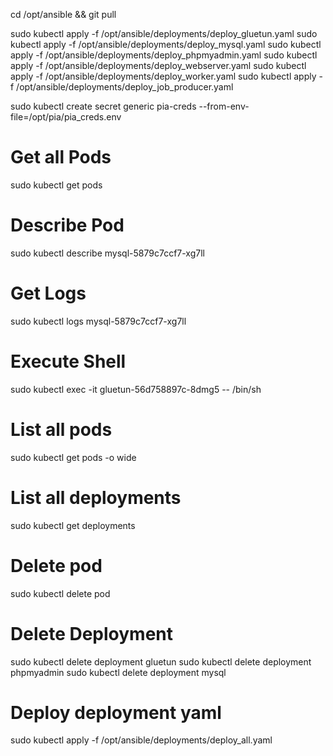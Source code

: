 cd /opt/ansible && git pull

sudo kubectl apply -f /opt/ansible/deployments/deploy_gluetun.yaml
sudo kubectl apply -f /opt/ansible/deployments/deploy_mysql.yaml
sudo kubectl apply -f /opt/ansible/deployments/deploy_phpmyadmin.yaml
sudo kubectl apply -f /opt/ansible/deployments/deploy_webserver.yaml
sudo kubectl apply -f /opt/ansible/deployments/deploy_worker.yaml
sudo kubectl apply -f /opt/ansible/deployments/deploy_job_producer.yaml

sudo kubectl create secret generic pia-creds --from-env-file=/opt/pia/pia_creds.env


# Get all Pods
sudo kubectl get pods

# Describe Pod
sudo kubectl describe mysql-5879c7ccf7-xg7ll

# Get Logs
sudo kubectl logs mysql-5879c7ccf7-xg7ll

# Execute Shell
sudo kubectl exec -it gluetun-56d758897c-8dmg5 -- /bin/sh

# List all pods
sudo kubectl get pods -o wide

# List all deployments
sudo kubectl get deployments

# Delete pod
sudo kubectl delete pod <mysql-pod-name>

# Delete Deployment
sudo kubectl delete deployment gluetun
sudo kubectl delete deployment phpmyadmin
sudo kubectl delete deployment mysql

# Deploy deployment yaml
sudo kubectl apply -f /opt/ansible/deployments/deploy_all.yaml








